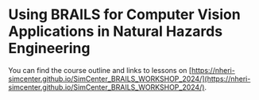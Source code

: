 Using BRAILS for Computer Vision Applications in Natural Hazards Engineering
============================================================================

You can find the course outline and links to lessons on [https://nheri-simcenter.github.io/SimCenter_BRAILS_WORKSHOP_2024/](https://nheri-simcenter.github.io/SimCenter_BRAILS_WORKSHOP_2024/).
